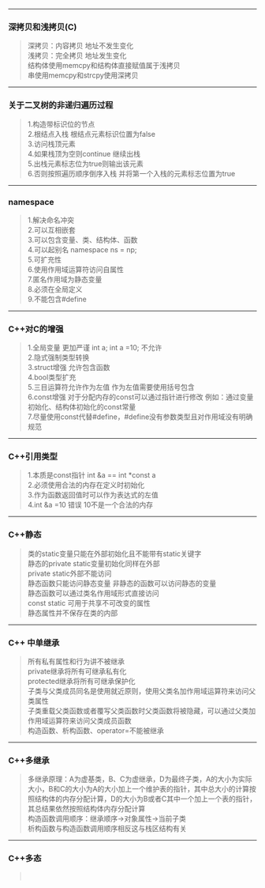- - -
 ### 深拷贝和浅拷贝(C) ###
>深拷贝：内容拷贝 地址不发生变化<br>
>浅拷贝：完全拷贝 地址发生变化<br>
>结构体使用memcpy和结构体直接赋值属于浅拷贝<br>
>串使用memcpy和strcpy使用深拷贝<br>

- - -

 ### 关于二叉树的非递归遍历过程 ###
>1.构造带标识位的节点<br>
>2.根结点入栈 根结点元素标识位置为false<br>
>3.访问栈顶元素<br>
>4.如果栈顶为空则continue 继续出栈<br>
>5.出栈元素标志位为true则输出该元素<br>
>6.否则按照遍历顺序倒序入栈 并将第一个入栈的元素标志位置为true<br>

- - -

 ### namespace ###
>1.解决命名冲突</br>
>2.可以互相嵌套</br>
>3.可以包含变量、类、结构体、函数</br>
>4.可以起别名 namespace ns = np;</br>
>5.可扩充性</br>
>6.使用作用域运算符访问自属性</br>
>7.匿名作用域为静态变量</br>
>8.必须在全局定义</br>
>9.不能包含#define</br>

- - -

 ### C++对C的增强 ###
>1.全局变量 更加严谨 int a; int a =10; 不允许</br>
>2.隐式强制类型转换</br>
>3.struct增强 允许包含函数</br>
>4.bool类型扩充</br>
>5.三目运算符允许作为左值 作为左值需要使用括号包含 </br>
>6.const增强 对于分配内存的const可以通过指针进行修改 例如：通过变量初始化、结构体初始化的const常量</br>
>7.尽量使用const代替#define，#define没有参数类型且对作用域没有明确规范</br>

- - -

 ### C++引用类型 ###
>1.本质是const指针 int &a == int *const a</br>
>2.必须使用合法的内存在定义时初始化</br>
>3.作为函数返回值时可以作为表达式的左值</br>
>4.int &a =10 错误 10不是一个合法的内存

- - - -

 ### C++静态 ###
>类的static变量只能在外部初始化且不能带有static关键字</br>
>静态的private static变量初始化同样在外部</br>
>private static外部不能访问</br>
>静态函数只能访问静态变量 非静态的函数可以访问静态的变量</br>
>静态函数可以通过类名作用域形式直接访问</br>
>const static 可用于共享不可改变的属性</br>
>静态属性并不保存在类的内部</br>

- - -
 ### C++ 中单继承 ###
>所有私有属性和行为讲不被继承</br>
>private继承将所有可继承私有化</br>
>protected继承将所有可继承保护化</br>
>子类与父类成员同名是使用就近原则，使用父类名加作用域运算符来访问父类属性</br>
>子类重载父类函数或者覆写父类函数时父类函数将被隐藏，可以通过父类加作用域运算符来访问父类成员函数</br>
>构造函数、析构函数、operator=不能被继承</br>

- - -

 ### C++多继承 ###
 >多继承原理：A为虚基类，B、C为虚继承，D为最终子类，A的大小为实际大小，B和C的大小为A的大小加上一个维护表的指针，其中总大小的计算按照结构体的内存分配计算，D的大小为B或者C其中一个加上一个表的指针，其总结果依然按照结构体内存分配计算</br>
>构造函数调用顺序：继承顺序->对象属性->当前子类</br>
>析构函数与构造函数调用顺序相反这与栈区结构有关</br>

- - -

 ### C++多态 ###
></br>
